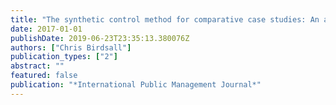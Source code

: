 ```yaml
---
title: "The synthetic control method for comparative case studies: An application estimating the effect of managerial discretion under performance management"
date: 2017-01-01
publishDate: 2019-06-23T23:35:13.380076Z
authors: ["Chris Birdsall"]
publication_types: ["2"]
abstract: ""
featured: false
publication: "*International Public Management Journal*"
---
```


